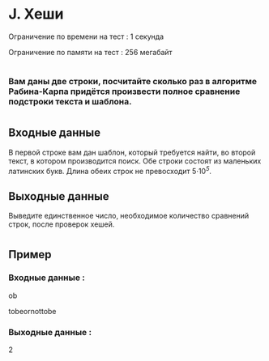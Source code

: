 # J. Хеши
Ограничение по времени на тест : 1 секунда

Ограничение по памяти на тест : 256 мегабайт

#

### Вам даны две строки, посчитайте сколько раз в алгоритме Рабина-Карпа придётся произвести полное сравнение подстроки текста и шаблона.

#

## Входные данные
В первой строке вам дан шаблон, который требуется найти, во второй текст, в котором производится поиск. Обе строки состоят из маленьких латинских букв. Длина обеих строк не превосходит 5⋅10<sup><i>5</i></sup>.

## Выходные данные
Выведите единственное число, необходимое количество сравнений строк, после проверок хешей.

#

## Пример

### Входные данные :
ob

tobeornottobe
### Выходные данные :
2